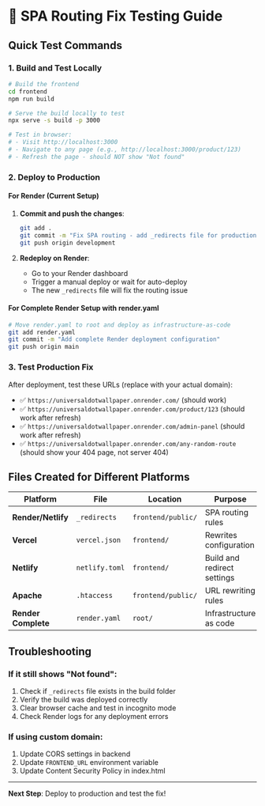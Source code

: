 # 🧪 SPA Routing Fix Testing Guide

## Quick Test Commands

### 1. Build and Test Locally
```bash
# Build the frontend
cd frontend
npm run build

# Serve the build locally to test
npx serve -s build -p 3000

# Test in browser:
# - Visit http://localhost:3000
# - Navigate to any page (e.g., http://localhost:3000/product/123)
# - Refresh the page - should NOT show "Not found"
```

### 2. Deploy to Production

#### For Render (Current Setup)
1. **Commit and push the changes**:
   ```bash
   git add .
   git commit -m "Fix SPA routing - add _redirects file for production"
   git push origin development
   ```

2. **Redeploy on Render**:
   - Go to your Render dashboard
   - Trigger a manual deploy or wait for auto-deploy
   - The new `_redirects` file will fix the routing issue

#### For Complete Render Setup with render.yaml
```bash
# Move render.yaml to root and deploy as infrastructure-as-code
git add render.yaml
git commit -m "Add complete Render deployment configuration"
git push origin main
```

### 3. Test Production Fix

After deployment, test these URLs (replace with your actual domain):
- ✅ `https://universaldotwallpaper.onrender.com/` (should work)
- ✅ `https://universaldotwallpaper.onrender.com/product/123` (should work after refresh)
- ✅ `https://universaldotwallpaper.onrender.com/admin-panel` (should work after refresh)
- ✅ `https://universaldotwallpaper.onrender.com/any-random-route` (should show your 404 page, not server 404)

## Files Created for Different Platforms

| Platform | File | Location | Purpose |
|----------|------|----------|---------|
| **Render/Netlify** | `_redirects` | `frontend/public/` | SPA routing rules |
| **Vercel** | `vercel.json` | `frontend/` | Rewrites configuration |
| **Netlify** | `netlify.toml` | `frontend/` | Build and redirect settings |
| **Apache** | `.htaccess` | `frontend/public/` | URL rewriting rules |
| **Render Complete** | `render.yaml` | `root/` | Infrastructure as code |

## Troubleshooting

### If it still shows "Not found":
1. Check if `_redirects` file exists in the build folder
2. Verify the build was deployed correctly
3. Clear browser cache and test in incognito mode
4. Check Render logs for any deployment errors

### If using custom domain:
1. Update CORS settings in backend
2. Update `FRONTEND_URL` environment variable
3. Update Content Security Policy in index.html

---

**Next Step**: Deploy to production and test the fix!